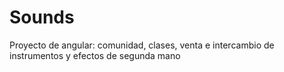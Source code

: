 # Sounds
Proyecto de angular: comunidad, clases, venta e intercambio de instrumentos y efectos de segunda mano
